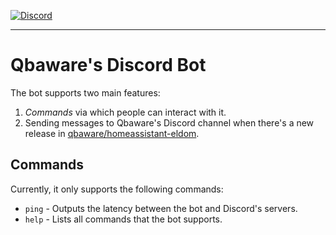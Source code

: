 [![Discord](https://img.shields.io/discord/1312381782942810192?logo=discord&labelColor=white&label=Discord)](https://discord.gg/4sRmgb9Vph)

---

# Qbaware's Discord Bot

The bot supports two main features:
1. *Commands* via which people can interact with it.
2. Sending messages to Qbaware's Discord channel when there's a new release in [qbaware/homeassistant-eldom](https://github.com/qbaware/homeassistant-eldom).

## Commands

Currently, it only supports the following commands:
- `ping` - Outputs the latency between the bot and Discord's servers.
- `help` - Lists all commands that the bot supports.
